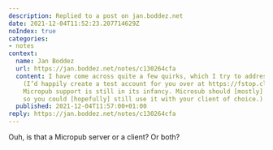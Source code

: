 ```yaml
---
description: Replied to a post on jan.boddez.net
date: 2021-12-04T11:52:23.207714629Z
noIndex: true
categories:
- notes
context:
  name: Jan Boddez
  url: https://jan.boddez.net/notes/c130264cfa
  content: I have come across quite a few quirks, which I try to address in my “fork.”
    (I’d happily create a test account for you over at https://fstop.cloud. That said,
    Micropub support is still in its infancy. Microsub should [mostly] work, though,
    so you could [hopefully] still use it with your client of choice.)
  published: 2021-12-04T11:57:00+01:00
reply: https://jan.boddez.net/notes/c130264cfa
---
```


Ouh, is that a Micropub server or a client? Or both?
